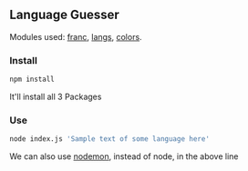 ## Language Guesser

Modules used: 
[franc](https://www.npmjs.com/package/franc),
[langs](https://www.npmjs.com/package/langs),
[colors](https://www.npmjs.com/package/colors).

### Install
```sh
npm install
```
It'll install all 3 Packages
### Use
```sh
node index.js 'Sample text of some language here'
```
We can also use [nodemon](https://www.npmjs.com/package/nodemon), instead of node, in the above line
